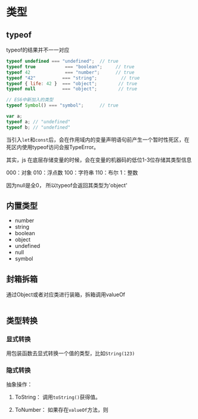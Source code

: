 # 类型

## typeof

typeof的结果并不一一对应

```js
typeof undefined === "undefined";  // true
typeof true           === "boolean";     // true
typeof 42             === "number";      // true
typeof "42"          === "string";         // true
typeof { life: 42 }  === "object";        // true
typeof null 		 === "object";        // true

// ES6中新加入的类型
typeof Symbol() === "symbol";	   // true

var a;
typeof a; // "undefined"
typeof b; // "undefined"
```

当引入`let`和`const`后，会在作用域内的变量声明语句前产生一个暂时性死区，在死区内使用typeof访问会报TypeError。

其实，js 在底层存储变量的时候，会在变量的机器码的低位1-3位存储其类型信息

000：对象
010：浮点数
100：字符串
110：布尔
1：整数

因为null是全0， 所以typeof会返回其类型为'object'


## 内置类型

- number
- string
- boolean
- object
- undefined
- null
- symbol

## 封箱拆箱

通过Object或者对应类进行装箱，拆箱调用valueOf

```

```

## 类型转换

### 显式转换

用包装函数去显式转换一个值的类型，比如`String(123)`

### 隐式转换

抽象操作：

1. ToString： 调用`toString()`获得值。

2. ToNumber： 如果存在`valueOf`方法，则


